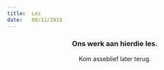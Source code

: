 ```yaml
---
title:  Les
date:   08/12/2019
---
```


### <center>Ons werk aan hierdie les.</center>
<center>Kom asseblief later terug.</center>